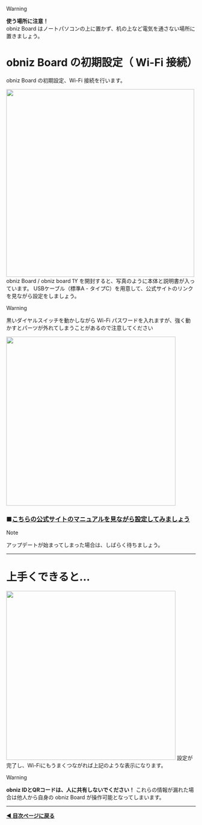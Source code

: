 > [!WARNING]
> **使う場所に注意！**  
> obniz Board はノートパソコンの上に置かず、机の上など電気を通さない場所に置きましょう。

# obniz Board の初期設定（ Wi-Fi 接続）

obniz Board の初期設定、Wi-Fi 接続を行います。

<img src="https://i.gyazo.com/c266201bd9b461e7f92e2d8c8e6787ae.png" width="500">  
obniz Board / obniz board 1Y を開封すると、写真のように本体と説明書が入っています。
USBケーブル（標準A - タイプC）を用意して、公式サイトのリンクを見ながら設定をしましょう。  
  
> [!WARNING]
> 黒いダイヤルスイッチを動かしながら Wi-Fi パスワードを入れますが、強く動かすとパーツが外れてしまうことがあるので注意してください
>   
> <img src="https://github.com/user-attachments/assets/4843015a-6aab-4739-bfde-3408cd4e8566" width="450">  

### ■[こちらの公式サイトのマニュアルを見ながら設定してみましょう](https://docs.obniz.com/ja/reference/board-1y/quick-start/)
  
> [!NOTE]  
> アップデートが始まってしまった場合は、しばらく待ちましょう。  
  
----  
  
# 上手くできると...  
  
<img src="https://i.gyazo.com/9085965c70f8fda679c0fb20735c5560.png" width="450">  
設定が完了し、Wi-Fiにもうまくつながれば上記のような表示になります。  
  
> [!WARNING]
> **obniz IDとQRコードは、人に共有しないでください！**
> これらの情報が漏れた場合は他人から自身の obniz Board が操作可能となってしまいます。  

---

**[◀ 目次ページに戻る](../readme.md)**
